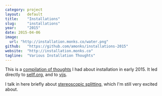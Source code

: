 ```yaml
---
category: project
layout:   default
title:    "Installations"
slug:     "installations"
year:     "2015"
date: 2015-04-06
image:
  url: "http://installation.monks.co/water.png"
github:   "https://github.com/amonks/installations-2015"
website:  "http://installation.monks.co"
tagline:  "Various Installation Thoughts"
---
```

This is a [compilation of thoughts](http://installation.monks.co) I had about installation in early 2015. It led directly to [sellf.org](#sellf), and to [vjjs](#vjjs).

I talk in here briefly about [stereoscopic splitting](http://ss.cx/~ajm/s/config.html), which I'm still very excited about.
